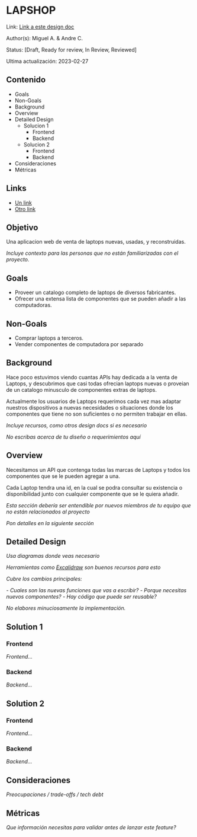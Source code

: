 # LAPSHOP
Link: [Link a este design doc](#)

Author(s): Miguel A. & Andre C.

Status: [Draft, Ready for review, In Review, Reviewed]

Ultima actualización: 2023-02-27

## Contenido
- Goals
- Non-Goals
- Background
- Overview
- Detailed Design
  - Solucion 1
    - Frontend
    - Backend
  - Solucion 2
    - Frontend
    - Backend
- Consideraciones
- Métricas

## Links
- [Un link](#)
- [Otro link](#)

## Objetivo
Una aplicacion web de venta de laptops nuevas, usadas, y reconstruidas.

_Incluye contexto para las personas que no están familiarizadas con el proyecto._

## Goals
- Proveer un catalogo completo de laptops de diversos fabricantes.
- Ofrecer una extensa lista de componentes que se pueden añadir a las computadoras.
## Non-Goals
- Comprar laptops a terceros.
- Vender componentes de computadora por separado

## Background
Hace poco estuvimos viendo cuantas APIs hay dedicada a la venta de Laptops, y descubrimos que casi todas ofrecian laptops nuevas o proveian de un catalogo minusculo de componentes extras de laptops.

Actualmente los usuarios de Laptops requerimos cada vez mas adaptar nuestros dispositivos a nuevas necesidades o situaciones donde los componentes que tiene no son suficientes o no permiten trabajar en ellas.

_Incluye recursos, como otros design docs si es necesario_

_No escribas acerca de tu diseño o requerimientos aquí_

## Overview
Necesitamos un API que contenga todas las marcas de Laptops y todos los componentes que se le pueden agregar a una.

Cada Laptop tendra una id, en la cual se podra consultar su existencia o disponibilidad junto con cualquier componente que se le quiera añadir.

_Esta sección debería ser entendible por nuevos miembros de tu equipo que no están relacionados al proyecto_

_Pon detalles en la siguiente sección_

## Detailed Design
_Usa diagramas donde veas necesario_

_Herramientas como [Excalidraw](https://excalidraw.com) son buenos recursos para esto_

_Cubre los cambios principales:_

 _- Cuales son las nuevas funciones que vas a escribir?_
 _- Porque necesitas nuevos componentes?_
 _- Hay código que puede ser reusable?_

_No elabores minuciosamente la implementación._

## Solution 1
### Frontend
_Frontend…_
### Backend
_Backend…_

## Solution 2
### Frontend
_Frontend…_
### Backend
_Backend…_

## Consideraciones
_Preocupaciones / trade-offs / tech debt_

## Métricas
_Que información necesitas para validar antes de lanzar este feature?_